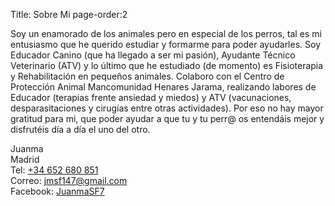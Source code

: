 Title: Sobre Mi
page-order:2

Soy un enamorado de los animales pero en especial de los perros, tal es mi entusiasmo que he querido estudiar y formarme para poder ayudarles.
Soy Educador Canino (que ha llegado a ser mi pasión), Ayudante Técnico Veterinario (ATV) y lo último que he estudiado (de momento) es Fisioterapia y Rehabilitación en pequeños animales. Colaboro con el Centro de Protección Animal  Mancomunidad Henares Jarama, realizando labores de Educador (terapias frente ansiedad y miedos) y ATV (vacunaciones, desparasitaciones y cirugías entre otras actividades).
Por eso no hay mayor gratitud para mi, que poder ayudar a que tu y tu perr@ os entendáis mejor y disfrutéis día a día el uno del otro.

Juanma  
Madrid  
Tel: <a href="tel:+34652680851">+34 652 680 851</a>  
Correo: <jmsf147@gmail.com>  
Facebook: [JuanmaSF7](http://facebook.com/JuanmaSF7)
